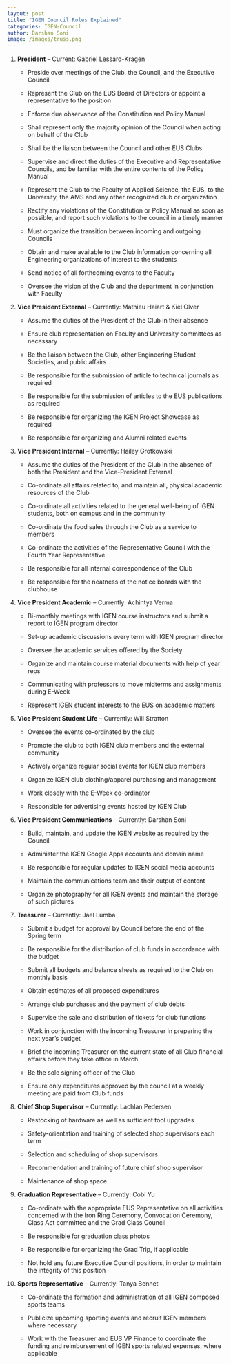 ```yaml
---
layout: post
title: "IGEN Council Roles Explained"
categories: IGEN-Council
author: Darshan Soni
image: /images/truss.png
---
```



  1.  **President** – Current: Gabriel Lessard-Kragen

      -   Preside over meetings of the Club, the Council, and the
          Executive Council

      -   Represent the Club on the EUS Board of Directors or appoint a
          representative to the position

      -   Enforce due observance of the Constitution and Policy Manual

      -   Shall represent only the majority opinion of the Council when
          acting on behalf of the Club

      -   Shall be the liaison between the Council and other EUS Clubs

      -   Supervise and direct the duties of the Executive and
          Representative Councils, and be familiar with the entire
          contents of the Policy Manual

      -   Represent the Club to the Faculty of Applied Science, the EUS,
          to the University, the AMS and any other recognized club or
          organization

      -   Rectify any violations of the Constitution or Policy Manual as
          soon as possible, and report such violations to the council in a
          timely manner

      -   Must organize the transition between incoming and outgoing
          Councils

      -   Obtain and make available to the Club information concerning all
          Engineering organizations of interest to the students

      -   Send notice of all forthcoming events to the Faculty

      -   Oversee the vision of the Club and the department in conjunction
          with Faculty

  <!-- -->

  2.  **Vice President External** – Currently: Mathieu Haiart & Kiel Olver

      -   Assume the duties of the President of the Club in their absence

      -   Ensure club representation on Faculty and University committees
          as necessary

      -   Be the liaison between the Club, other Engineering Student
          Societies, and public affairs

      -   Be responsible for the submission of article to technical
          journals as required

      -   Be responsible for the submission of articles to the EUS
          publications as required

      -   Be responsible for organizing the IGEN Project Showcase as
          required

      -   Be responsible for organizing and Alumni related events

  <!-- -->

  3.  **Vice President Internal** – Currently: Hailey Grotkowski

      -   Assume the duties of the President of the Club in the absence of
          both the President and the Vice-President External

      -   Co-ordinate all affairs related to, and maintain all, physical
          academic resources of the Club

      -   Co-ordinate all activities related to the general well-being of
          IGEN students, both on campus and in the community

      -   Co-ordinate the food sales through the Club as a service to
          members

      -   Co-ordinate the activities of the Representative Council with
          the Fourth Year Representative

      -   Be responsible for all internal correspondence of the Club

      -   Be responsible for the neatness of the notice boards with the
          clubhouse

  <!-- -->

  4.  **Vice President Academic** – Currently: Achintya Verma

      -   Bi-monthly meetings with IGEN course instructors and submit a
          report to IGEN program director

      -   Set-up academic discussions every term with IGEN program
          director

      -   Oversee the academic services offered by the Society

      -   Organize and maintain course material documents with help of
          year reps

      -   Communicating with professors to move midterms and assignments
          during E-Week

      -   Represent IGEN student interests to the EUS on academic matters

  <!-- -->

  5.  **Vice President Student Life** – Currently: Will Stratton

      -   Oversee the events co-ordinated by the club

      -   Promote the club to both IGEN club members and the external
          community

      -   Actively organize regular social events for IGEN club members

      -   Organize IGEN club clothing/apparel purchasing and management

      -   Work closely with the E-Week co-ordinator

      -   Responsible for advertising events hosted by IGEN Club

  <!-- -->

  6.  **Vice President Communications** – Currently: Darshan Soni

      -   Build, maintain, and update the IGEN website as required by the
          Council

      -   Administer the IGEN Google Apps accounts and domain name

      -   Be responsible for regular updates to IGEN social media accounts

      -   Maintain the communications team and their output of content

      -   Organize photography for all IGEN events and maintain the
          storage of such pictures

  <!-- -->

  7.  **Treasurer** – Currently: Jael Lumba

      -   Submit a budget for approval by Council before the end of the
          Spring term

      -   Be responsible for the distribution of club funds in accordance
          with the budget

      -   Submit all budgets and balance sheets as required to the Club on
          monthly basis

      -   Obtain estimates of all proposed expenditures

      -   Arrange club purchases and the payment of club debts

      -   Supervise the sale and distribution of tickets for club
          functions

      -   Work in conjunction with the incoming Treasurer in preparing the
          next year’s budget

      -   Brief the incoming Treasurer on the current state of all Club
          financial affairs before they take office in March

      -   Be the sole signing officer of the Club

      -   Ensure only expenditures approved by the council at a weekly
          meeting are paid from Club funds

  <!-- -->

  8.  **Chief Shop Supervisor** – Currently: Lachlan Pedersen

      -   Restocking of hardware as well as sufficient tool upgrades

      -   Safety-orientation and training of selected shop supervisors
          each term

      -   Selection and scheduling of shop supervisors

      -   Recommendation and training of future chief shop supervisor

      -   Maintenance of shop space

  <!-- -->

  9.  **Graduation Representative** – Currently: Cobi Yu

      -   Co-ordinate with the appropriate EUS Representative on all
          activities concerned with the Iron Ring Ceremony, Convocation
          Ceremony, Class Act committee and the Grad Class Council

      -   Be responsible for graduation class photos

      -   Be responsible for organizing the Grad Trip, if applicable

      -   Not hold any future Executive Council positions, in order to
          maintain the integrity of this position

  <!-- -->

  10. **Sports Representative** – Currently: Tanya Bennet

      -   Co-ordinate the formation and administration of all IGEN
          composed sports teams

      -   Publicize upcoming sporting events and recruit IGEN members
          where necessary

      -   Work with the Treasurer and EUS VP Finance to coordinate the
          funding and reimbursement of IGEN sports related expenses, where
          applicable
